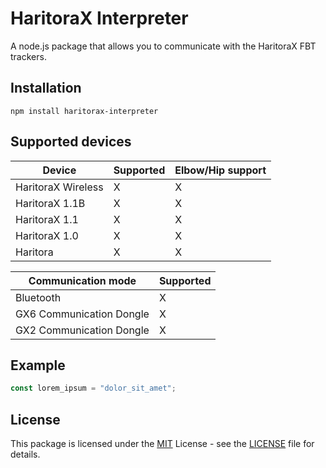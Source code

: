 # HaritoraX Interpreter

A node.js package that allows you to communicate with the HaritoraX FBT trackers.

## Installation

`npm install haritorax-interpreter`

## Supported devices
| Device             | Supported | Elbow/Hip support |
|--------------------|-----------|-------------------|
| HaritoraX Wireless |     X     |         X         |
| HaritoraX 1.1B     |     X     |         X         |
| HaritoraX 1.1      |     X     |         X         |
| HaritoraX 1.0      |     X     |         X         |
| Haritora           |     X     |         X         |

| Communication mode        | Supported |
|---------------------------|-----------|
| Bluetooth                 |     X     |
| GX6 Communication Dongle  |     X     |
| GX2 Communication Dongle  |     X     |

## Example

```js
const lorem_ipsum = "dolor_sit_amet";
```

## License

This package is licensed under the [MIT](https://opensource.org/license/mit/) License - see the [LICENSE](LICENSE) file for details.